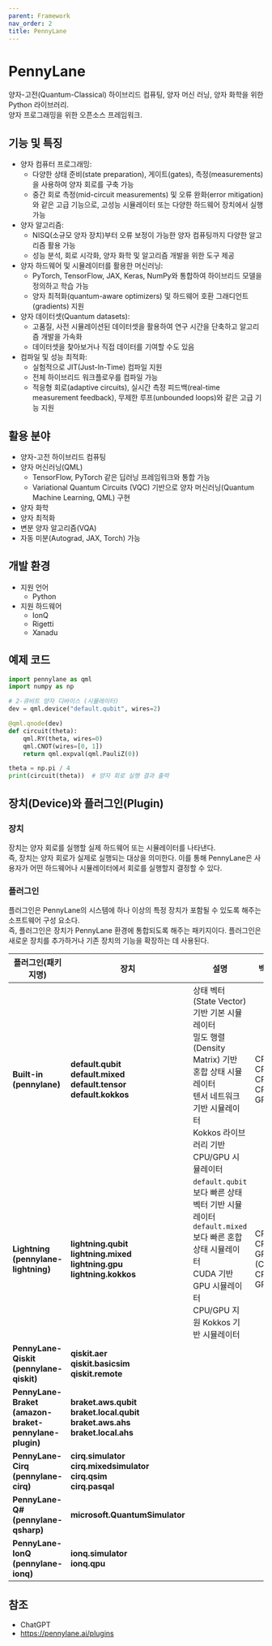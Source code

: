 ```yaml
---
parent: Framework
nav_order: 2
title: PennyLane
---
```


# PennyLane
양자-고전(Quantum-Classical) 하이브리드 컴퓨팅, 양자 머신 러닝, 양자 화학을 위한 Python 라이브러리.  
양자 프로그래밍을 위한 오픈소스 프레임워크.



## 기능 및 특징
- 양자 컴퓨터 프로그래밍:  
  - 다양한 상태 준비(state preparation), 게이트(gates), 측정(measurements)을 사용하여 양자 회로를 구축 가능
  - 중간 회로 측정(mid-circuit measurements) 및 오류 완화(error mitigation)와 같은 고급 기능으로, 고성능 시뮬레이터 또는 다양한 하드웨어 장치에서 실행 가능
- 양자 알고리즘:
  - NISQ(소규모 양자 장치)부터 오류 보정이 가능한 양자 컴퓨팅까지 다양한 알고리즘 활용 가능 
  - 성능 분석, 회로 시각화, 양자 화학 및 알고리즘 개발을 위한 도구 제공
- 양자 하드웨어 및 시뮬레이터를 활용한 머신러닝:
  - PyTorch, TensorFlow, JAX, Keras, NumPy와 통합하여 하이브리드 모델을 정의하고 학습 가능 
  - 양자 최적화(quantum-aware optimizers) 및 하드웨어 호환 그래디언트(gradients) 지원
- 양자 데이터셋(Quantum datasets):
  - 고품질, 사전 시뮬레이션된 데이터셋을 활용하여 연구 시간을 단축하고 알고리즘 개발을 가속화
  - 데이터셋을 찾아보거나 직접 데이터를 기여할 수도 있음
- 컴파일 및 성능 최적화:
  - 실험적으로 JIT(Just-In-Time) 컴파일 지원
  - 전체 하이브리드 워크플로우를 컴파일 가능
  - 적응형 회로(adaptive circuits), 실시간 측정 피드백(real-time measurement feedback), 무제한 루프(unbounded loops)와 같은 고급 기능 지원



## 활용 분야
- 양자-고전 하이브리드 컴퓨팅
- 양자 머신러닝(QML)
    - TensorFlow, PyTorch 같은 딥러닝 프레임워크와 통합 가능
    - Variational Quantum Circuits (VQC) 기반으로 양자 머신러닝(Quantum Machine Learning, QML) 구현
- 양자 화학
- 양자 최적화
- 변분 양자 알고리즘(VQA)
- 자동 미분(Autograd, JAX, Torch) 가능



## 개발 환경
- 지원 언어
  - Python
- 지원 하드웨어
  - IonQ
  - Rigetti
  - Xanadu



## 예제 코드
```python
import pennylane as qml
import numpy as np

# 2-큐비트 양자 디바이스 (시뮬레이터)
dev = qml.device("default.qubit", wires=2)

@qml.qnode(dev)
def circuit(theta):
    qml.RY(theta, wires=0)
    qml.CNOT(wires=[0, 1])
    return qml.expval(qml.PauliZ(0))

theta = np.pi / 4
print(circuit(theta))  # 양자 회로 실행 결과 출력
```



## 장치(Device)와 플러그인(Plugin)

### 장치
장치는 양자 회로를 실행할 실제 하드웨어 또는 시뮬레이터를 나타낸다.   
즉, 장치는 양자 회로가 실제로 실행되는 대상을 의미한다. 
이를 통해 PennyLane은 사용자가 어떤 하드웨어나 시뮬레이터에서 회로를 실행할지 결정할 수 있다.

### 플러그인
플러그인은 PennyLane의 시스템에 하나 이상의 특정 장치가 포함될 수 있도록 해주는 소프트웨어 구성 요소다.  
즉, 플러그인은 장치가 PennyLane 환경에 통합되도록 해주는 패키지이다.
플러그인은 새로운 장치를 추가하거나 기존 장치의 기능을 확장하는 데 사용된다.

| 플러그인(패키지명)                                            | 장치                                                                                                | 설명                                                                                                                              | 백엔드                                      | 특징                                                                                                                   |
|-------------------------------------------------------|---------------------------------------------------------------------------------------------------|---------------------------------------------------------------------------------------------------------------------------------|------------------------------------------|----------------------------------------------------------------------------------------------------------------------|
| **Built-in (pennylane)**                              | **default.qubit**<br/>**default.mixed**<br/>**default.tensor**<br/>**default.kokkos**             | 상태 벡터(State Vector) 기반 기본 시뮬레이터<br/>밀도 행렬(Density Matrix) 기반 혼합 상태 시뮬레이터<br/>텐서 네트워크 기반 시뮬레이터<br/>Kokkos 라이브러리 기반 CPU/GPU 시뮬레이터 | CPU<br/>CPU<br/>CPU<br/>CPU & GPU        | 가장 기본적인 양자 회로 시뮬레이터<br/>노이즈 모델링 및 혼합 상태 시뮬레이션 가능<br/>많은 큐빗을 처리할 때 메모리 절약 가능<br/>멀티스레드 최적화 지원, 대규모 회로에 적합             |
| **Lightning (pennylane-lightning)**                   | **lightning.qubit**<br/>**lightning.mixed**<br/>**lightning.gpu**<br/>**lightning.kokkos**        | `default.qubit`보다 빠른 상태 벡터 기반 시뮬레이터<br/>`default.mixed`보다 빠른 혼합 상태 시뮬레이터<br/>CUDA 기반 GPU 시뮬레이터<br/>CPU/GPU 지원 Kokkos 기반 시뮬레이터   | CPU<br/>CPU<br/>GPU (CUDA)<br/>CPU & GPU | C++ 백엔드 사용, `default.qubit`보다 빠름<br/>`default.mixed`보다 성능 최적화됨<br/>GPU 가속 지원, 실시간 양자 회로 실행<br/>GPU 최적화, 대규모 회로 처리 가능 |
| **PennyLane-Qiskit (pennylane-qiskit)**               | **qiskit.aer**<br/>**qiskit.basicsim**<br/>**qiskit.remote**                                      |                                                                                                                                 |                                          | Qiskit                                                                                                               |
| **PennyLane-Braket (amazon-braket-pennylane-plugin)** | **braket.aws.qubit**<br/>**braket.local.qubit**<br/>**braket.aws.ahs**  <br/>**braket.local.ahs** |                                                                                                                                 |                                          | Amazon Braket                                                                                                        |
| **PennyLane-Cirq (pennylane-cirq)**                   | **cirq.simulator**<br/>**cirq.mixedsimulator**<br/>**cirq.qsim**<br/>**cirq.pasqal**              |                                                                                                                                 |                                          | Google Cirq                                                                                                          |
| **PennyLane-Q# (pennylane-qsharp)**                   | **microsoft.QuantumSimulator**                                                                    |                                                                                                                                 |                                          | Microsoft QDK                                                                                                        |
| **PennyLane-IonQ (pennylane-ionq)**                   | **ionq.simulator**<br/>**ionq.qpu**                                                               |                                                                                                                                 |                                          | IonQ                                                                                                                 |



## 참조
- ChatGPT
- https://pennylane.ai/plugins
